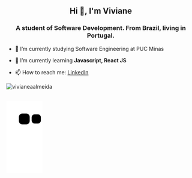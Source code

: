 <h2 align="center">Hi 👋, I'm Viviane</h2>
<h3 align="center">A student of Software Development. From Brazil, living in Portugal.</h3>

- 🔭 I’m currently studying Software Engineering at PUC Minas

- 🌱 I’m currently learning **Javascript, React JS**

- 📫 How to reach me: [LinkedIn](https://www.linkedin.com/in/viviane-andrade-de-almeida/)


<p><img align="center" src="https://github-readme-stats.vercel.app/api/top-langs?username=vivianeaalmeida&show_icons=true&locale=en&layout=compact" alt="vivianeaalmeida" /></p>



  ##
  
 
![Snake animation](https://github.com/vivianeaalmeida/vivianeaalmeida/blob/output/github-contribution-grid-snake.svg)
 
</div>

    

